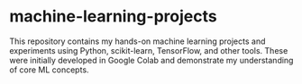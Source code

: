 # machine-learning-projects
This repository contains my hands-on machine learning projects and experiments using Python, scikit-learn, TensorFlow, and other tools. These were initially developed in Google Colab and demonstrate my understanding of core ML concepts.
